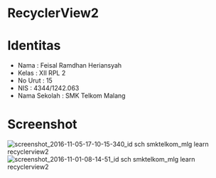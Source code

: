 # RecyclerView2

# Identitas
* Nama : Feisal Ramdhan Heriansyah
* Kelas : XII RPL 2
* No Urut : 15
* NIS : 4344/1242.063
* Nama Sekolah : SMK Telkom Malang

# Screenshot
![screenshot_2016-11-05-17-10-15-340_id sch smktelkom_mlg learn recyclerview2](https://cloud.githubusercontent.com/assets/22078137/20029292/189f6bf8-a37b-11e6-9221-feab93ae3ed5.png)
![screenshot_2016-11-01-08-14-51_id sch smktelkom_mlg learn recyclerview2](https://cloud.githubusercontent.com/assets/22078137/20029293/18c520be-a37b-11e6-975b-1dee6d77d120.png)
